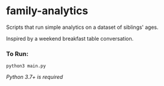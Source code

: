 # family-analytics
Scripts that run simple analytics on a dataset of siblings' ages.

Inspired by a weekend breakfast table conversation.

### To Run:

```python3 main.py```

_Python 3.7+ is required_
